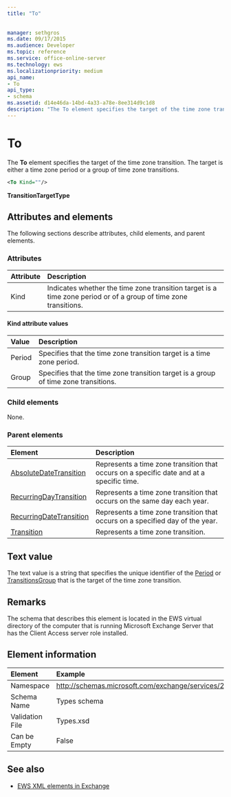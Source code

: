 ```yaml
---
title: "To"
 
 
manager: sethgros
ms.date: 09/17/2015
ms.audience: Developer
ms.topic: reference
ms.service: office-online-server
ms.technology: ews
ms.localizationpriority: medium
api_name:
- To
api_type:
- schema
ms.assetid: d14e46da-14bd-4a33-a78e-8ee314d9c1d8
description: "The To element specifies the target of the time zone transition. The target is either a time zone period or a group of time zone transitions."
---
```


# To

The **To** element specifies the target of the time zone transition. The target is either a time zone period or a group of time zone transitions. 
  
```xml
<To Kind=""/>
```

 **TransitionTargetType**
## Attributes and elements

The following sections describe attributes, child elements, and parent elements.
  
### Attributes

|**Attribute**|**Description**|
|:-----|:-----|
|Kind  <br/> |Indicates whether the time zone transition target is a time zone period or of a group of time zone transitions.  <br/> |
   
#### Kind attribute values

|**Value**|**Description**|
|:-----|:-----|
|Period  <br/> |Specifies that the time zone transition target is a time zone period.  <br/> |
|Group  <br/> |Specifies that the time zone transition target is a group of time zone transitions.  <br/> |
   
### Child elements

None.
  
### Parent elements

|**Element**|**Description**|
|:-----|:-----|
|[AbsoluteDateTransition](absolutedatetransition.md) <br/> |Represents a time zone transition that occurs on a specific date and at a specific time.  <br/> |
|[RecurringDayTransition](recurringdaytransition.md) <br/> |Represents a time zone transition that occurs on the same day each year.  <br/> |
|[RecurringDateTransition](recurringdatetransition.md) <br/> |Represents a time zone transition that occurs on a specified day of the year.  <br/> |
|[Transition](transition.md) <br/> |Represents a time zone transition.  <br/> |
   
## Text value

The text value is a string that specifies the unique identifier of the [Period](period.md) or [TransitionsGroup](transitionsgroup.md) that is the target of the time zone transition. 
  
## Remarks

The schema that describes this element is located in the EWS virtual directory of the computer that is running Microsoft Exchange Server that has the Client Access server role installed.
  
## Element information

|Element|Example|
|:-----|:-----|
|Namespace  <br/> |http://schemas.microsoft.com/exchange/services/2006/types  <br/> |
|Schema Name  <br/> |Types schema  <br/> |
|Validation File  <br/> |Types.xsd  <br/> |
|Can be Empty  <br/> |False  <br/> |
   
## See also



- [EWS XML elements in Exchange](ews-xml-elements-in-exchange.md)

